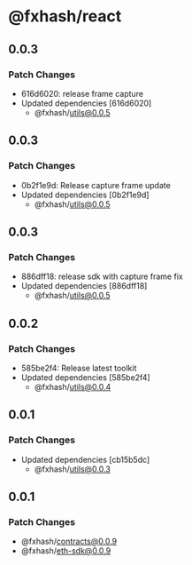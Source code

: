 # @fxhash/react

## 0.0.3

### Patch Changes

- 616d6020: release frame capture
- Updated dependencies [616d6020]
  - @fxhash/utils@0.0.5

## 0.0.3

### Patch Changes

- 0b2f1e9d: Release capture frame update
- Updated dependencies [0b2f1e9d]
  - @fxhash/utils@0.0.5

## 0.0.3

### Patch Changes

- 886dff18: release sdk with capture frame fix
- Updated dependencies [886dff18]
  - @fxhash/utils@0.0.5

## 0.0.2

### Patch Changes

- 585be2f4: Release latest toolkit
- Updated dependencies [585be2f4]
  - @fxhash/utils@0.0.4

## 0.0.1

### Patch Changes

- Updated dependencies [cb15b5dc]
  - @fxhash/utils@0.0.3

## 0.0.1

### Patch Changes

- @fxhash/contracts@0.0.9
- @fxhash/eth-sdk@0.0.9
